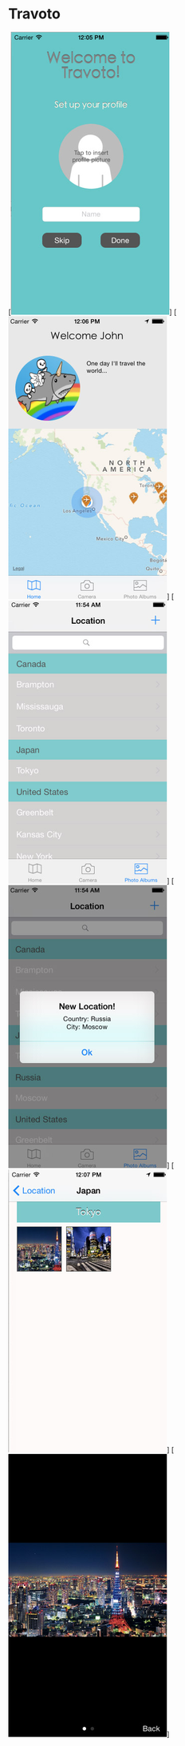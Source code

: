 # Travoto

[![login screen](https://github.com/loannetran/Travoto/raw/master/Travoto/travLogin.jpg)]
[![home screen](https://github.com/loannetran/Travoto/raw/master/Travoto/travMap.jpg)]
[![location album screen](https://github.com/loannetran/Travoto/raw/master/Travoto/travLocAlbum.jpg)]
[![new location screen](https://github.com/loannetran/Travoto/raw/master/Travoto/travNewLoc.jpg)]
[![album screen](https://github.com/loannetran/Travoto/raw/master/Travoto/travAlbum.jpg)]
[![image screen](https://github.com/loannetran/Travoto/raw/master/Travoto/travImage.jpg)]

